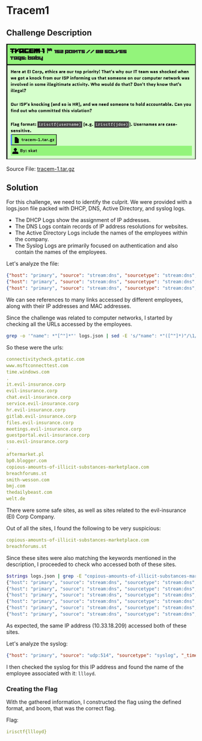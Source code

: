 # Tracem1

## Challenge Description

![Description](./assets/desc.png)

Source File: [tracem-1.tar.gz](./assets/tracem-1.tar.gz)

## Solution

For this challenge, we need to identify the culprit. We were provided with a logs.json file packed with DHCP, DNS, Active Directory, and syslog logs.

- The DHCP Logs show the assignment of IP addresses.
- The DNS Logs contain records of IP address resolutions for websites.
- The Active Directory Logs include the names of the employees within the company.
- The Syslog Logs are primarily focused on authentication and also contain the names of the employees.

Let's analyze the file:

```json
{"host": "primary", "source": "stream:dns", "sourcetype": "stream:dns", "_time": "2024-12-04 06:30:39.50", "data": {"timestamp": "2024-12-04 06:30:38.816111", "protocol_stack": "ip:udp:dns", "transport": "udp", "src_ip": "10.49.0.2", "src_port": 53, "dest_ip": "10.49.81.65", "dest_port": 2561, "transaction_id": 54938, "answers": [{"type": "AAAA", "class": "IN", "name": "dropbox.com", "addr": "2620:100:6040:18::a27d:f812"}]}}
{"host": "primary", "source": "stream:dns", "sourcetype": "stream:dns", "_time": "2024-12-04 06:30:39.69", "data": {"timestamp": "2024-12-04 06:30:38.819396", "protocol_stack": "ip:udp:dns", "transport": "udp", "src_ip": "10.33.0.2", "src_port": 53, "dest_ip": "10.33.81.223", "dest_port": 10338, "transaction_id": 8697, "answers": [{"type": "AAAA", "class": "IN", "name": "hr.evil-insurance.corp", "addr": null}]}}
{"host": "primary", "source": "stream:dns", "sourcetype": "stream:dns", "_time": "2024-12-04 06:30:39.40", "data": {"timestamp": "2024-12-04 06:30:38.959049", "protocol_stack": "ip:udp:dns", "transport": "udp", "src_ip": "10.51.247.145", "src_port": 9037, "dest_ip": "10.51.0.2", "dest_port": 53, "transaction_id": 689, "queries": [{"type": "AAAA", "class": "IN", "name": "gitlab.evil-insurance.corp"}]}}
```
We can see references to many links accessed by different employees, along with their IP addresses and MAC addresses.

Since the challenge was related to computer networks, I started by checking all the URLs accessed by the employees.

```bash
grep -o '"name": *"[^"]*"' logs.json | sed -E 's/"name": *"([^"]*)"/\1/'
```
So these were the urls:

```yaml
connectivitycheck.gstatic.com
www.msftconnecttest.com
time.windows.com
.
it.evil-insurance.corp
evil-insurance.corp
chat.evil-insurance.corp
service.evil-insurance.corp
hr.evil-insurance.corp
gitlab.evil-insurance.corp
files.evil-insurance.corp
meetings.evil-insurance.corp
guestportal.evil-insurance.corp
sso.evil-insurance.corp
.
aftermarket.pl
bp0.blogger.com
copious-amounts-of-illicit-substances-marketplace.com
breachforums.st
smith-wesson.com
bmj.com
thedailybeast.com
welt.de
```
There were some safe sites, as well as sites related to the evil-insurance (EI) Corp Company.

Out of all the sites, I found the following to be very suspicious:

```yaml
copious-amounts-of-illicit-substances-marketplace.com
breachforums.st
```

Since these sites were also matching the keywords mentioned in the description, I proceeded to check who accessed both of these sites.

```bash
$strings logs.json | grep -E "copious-amounts-of-illicit-substances-marketplace.com|breachforums.st"
{"host": "primary", "source": "stream:dns", "sourcetype": "stream:dns", "_time": "2024-12-04 06:30:18.99", "data": {"timestamp": "2024-12-04 06:30:18.347812", "protocol_stack": "ip:udp:dns", "transport": "udp", "src_ip": "10.33.18.209", "src_port": 7419, "dest_ip": "10.33.0.2", "dest_port": 53, "transaction_id": 45042, "queries": [{"type": "A", "class": "IN", "name": "copious-amounts-of-illicit-substances-marketplace.com"}]}}
{"host": "primary", "source": "stream:dns", "sourcetype": "stream:dns", "_time": "2024-12-04 06:30:19.21", "data": {"timestamp": "2024-12-04 06:30:18.572830", "protocol_stack": "ip:udp:dns", "transport": "udp", "src_ip": "10.33.0.2", "src_port": 53, "dest_ip": "10.33.18.209", "dest_port": 7419, "transaction_id": 45042, "answers": [{"type": "A", "class": "IN", "name": "copious-amounts-of-illicit-substances-marketplace.com", "addr": "104.16.148.244"}]}}
{"host": "primary", "source": "stream:dns", "sourcetype": "stream:dns", "_time": "2024-12-04 06:33:36.80", "data": {"timestamp": "2024-12-04 06:33:36.803488", "protocol_stack": "ip:udp:dns", "transport": "udp", "src_ip": "10.33.18.209", "src_port": 52836, "dest_ip": "10.33.0.2", "dest_port": 53, "transaction_id": 50295, "queries": [{"type": "A", "class": "IN", "name": "breachforums.st"}]}}
{"host": "primary", "source": "stream:dns", "sourcetype": "stream:dns", "_time": "2024-12-04 06:33:37.18", "data": {"timestamp": "2024-12-04 06:33:37.175597", "protocol_stack": "ip:udp:dns", "transport": "udp", "src_ip": "10.33.0.2", "src_port": 53, "dest_ip": "10.33.18.209", "dest_port": 52836, "transaction_id": 50295, "answers": [{"type": "A", "class": "IN", "name": "breachforums.st", "addr": "185.129.102.136"}]}}
{"host": "primary", "source": "stream:dns", "sourcetype": "stream:dns", "_time": "2024-12-04 06:50:51.87", "data": {"timestamp": "2024-12-04 06:50:51.748497", "protocol_stack": "ip:udp:dns", "transport": "udp", "src_ip": "10.33.18.209", "src_port": 22966, "dest_ip": "10.33.0.2", "dest_port": 53, "transaction_id": 33048, "queries": [{"type": "A", "class": "IN", "name": "breachforums.st"}]}}
{"host": "primary", "source": "stream:dns", "sourcetype": "stream:dns", "_time": "2024-12-04 06:50:52.14", "data": {"timestamp": "2024-12-04 06:50:52.021816", "protocol_stack": "ip:udp:dns", "transport": "udp", "src_ip": "10.33.0.2", "src_port": 53, "dest_ip": "10.33.18.209", "dest_port": 22966, "transaction_id": 33048, "answers": [{"type": "A", "class": "IN", "name": "breachforums.st", "addr": "185.129.102.136"}]}}
```

As expected, the same IP address (10.33.18.209) accessed both of these sites.

Let's analyze the syslog:

```json
{"host": "primary", "source": "udp:514", "sourcetype": "syslog", "_time": "2024-12-04 04:58:36.95", "data": {"_raw": "2024-12-04 04:58:35.622504||https://sso.evil-insurance.corp/idp/profile/SAML2/Redirect/SSO|/idp/profile/SAML2/Redirect/SSO|5b52053ac1ab1f4935a3d7d6c6aa4ff0|authn/MFA|10.33.18.209|Mozilla/5.0 (Windows NT 10.0; Win64; x64) AppleWebKit/537.36 (KHTML, like Gecko) Chrome/58.0.3029.110 Safari/537.3 Edge/16.16299|https://sso.evil-insurance.corp/ns/profiles/saml2/sso/browser|llloyd||uid|service.evil-insurance.corp|https://sso.evil-insurance.corp/idp/sso|url:oasis:names:tc:SAML:2.0:protocol|urn:oasis:names:tc:SAML:2.0:bindings:HTTP-Redirect|urn:oasis:names:tc:SAML:2.0:bindings:HTTP-POST|kzYQV+Jk2w3KkwmRjR+HK4QWVQ3qzLPLgA5klV2b8bQT+NLYLeqCZw5xUGKbx1U1158jlnUYRrILtVTtMkMdbA==|urn:oasis:names:tc:SAML:2.0:nameid-format:transient|_60b0fd4b0ed5bba3474faeb85b3944e|2024-12-04 04:58:35.622504|_c4b56d58-625b-49aa-b859-4a2068422979||||urn:oasis:names:tc:SAML:2.0:status:Success|||false|false|true", "timestamp": "2024-12-04 04:58:35.622504", "NLYLeqCZw5xUGKbx1U1158jlnUYRrILtVTtMkMdbA": "=|urn:oasis:names:tc:SAML:2.0:nameid-format:transient|_60b0fd4b0ed5bba3474faeb85b3944e|2024-12-04"}}
```

I then checked the syslog for this IP address and found the name of the employee associated with it: `llloyd`.

### Creating the Flag
With the gathered information, I constructed the flag using the defined format, and boom, that was the correct flag.

Flag: 
```yaml
irisctf{llloyd}
```